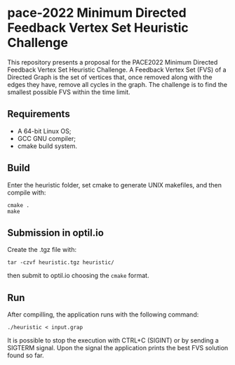 # pace-2022 Minimum Directed Feedback Vertex Set Heuristic Challenge

This repository presents a proposal for the PACE2022 Minimum Directed Feedback Vertex Set Heuristic Challenge. A Feedback Vertex Set (FVS) of a Directed Graph is the set of vertices that, once removed along with the edges they have, remove all cycles in the graph. The challenge is to find the smallest possible FVS within the time limit.

## Requirements

 - A 64-bit Linux OS;
 - GCC GNU compiler;
 - cmake build system.

## Build

Enter the heuristic folder, set cmake to generate UNIX makefiles, and then compile with:

```
cmake .
make 
```

## Submission in optil.io

Create the .tgz file with:

```
tar -czvf heuristic.tgz heuristic/
```

then submit to optil.io choosing the ```cmake``` format.

## Run

After compilling, the application runs with the following command:

```
./heuristic < input.grap
```

It is possible to stop the execution with CTRL+C (SIGINT) or by sending a SIGTERM signal. Upon the signal the application prints the best FVS solution found so far.
